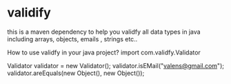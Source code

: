 # validify
this is a maven dependency to help you validfy all  data types in java including arrays, objects, emails , strings etc..


How to use validfy in your java project?
import com.validfy.Validator

Validator validator = new Validator();
validator.isEMail("valens@gmail.com");
validator.areEquals(new Object(), new Object());
